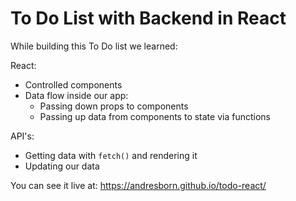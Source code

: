 # To Do List with Backend in React

While building this To Do list we learned:

React:

- Controlled components
- Data flow inside our app:
  - Passing down props to components
  - Passing up data from components to state via functions

API's:

- Getting data with `fetch()` and rendering it
- Updating our data

You can see it live at:
https://andresborn.github.io/todo-react/
